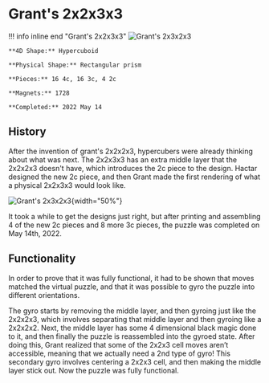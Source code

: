 # Grant's 2x2x3x3

!!! info inline end "Grant's 2x2x3x3"
    ![Grant's 2x3x2x3](/assets/images/grant2233render_noline.png)

    **4D Shape:** Hypercuboid

    **Physical Shape:** Rectangular prism

    **Pieces:** 16 4c, 16 3c, 4 2c

    **Magnets:** 1728

    **Completed:** 2022 May 14

## History

After the invention of grant's 2x2x2x3, hypercubers were already thinking about what was next. The 2x2x3x3 has an extra middle layer that the 2x2x2x3 doesn't have, which introduces the 2c piece to the design. Hactar designed the new 2c piece, and then Grant made the first rendering of what a physical 2x2x3x3 would look like.

![Grant's 2x3x2x3](/assets/images/grant2233render_noline.png){width="50%"}

It took a while to get the designs just right, but after printing and assembling 4 of the new 2c pieces and 8 more 3c pieces, the puzzle was completed on May 14th, 2022. 

## Functionality

In order to prove that it was fully functional, it had to be shown that moves matched the virtual puzzle, and that it was possible to gyro the puzzle into different orientations. 

The gyro starts by removing the middle layer, and then gyroing just like the 2x2x2x3, which involves separating that middle layer and then gyroing like a 2x2x2x2. Next, the middle layer has some 4 dimensional black magic done to it, and then finally the puzzle is reassembled into the gyroed state. After doing this, Grant realized that some of the 2x2x3 cell moves aren’t accessible, meaning that we actually need a 2nd type of gyro! This secondary gyro involves centering a 2x2x3 cell, and then making the middle layer stick out. Now the puzzle was fully functional.
